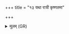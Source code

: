 +++
title = "१३ यथा रात्री कृष्णतमा"

+++
<details><summary>मूलम् (GR)</summary>

यथा रात्री कृष्णतमा  
गौः कृष्णा कृष्णवर्तनिः ।  
शाचीःप्यवो यथा रूपम्  
एवेदं मामकं शिरः ॥
</details>